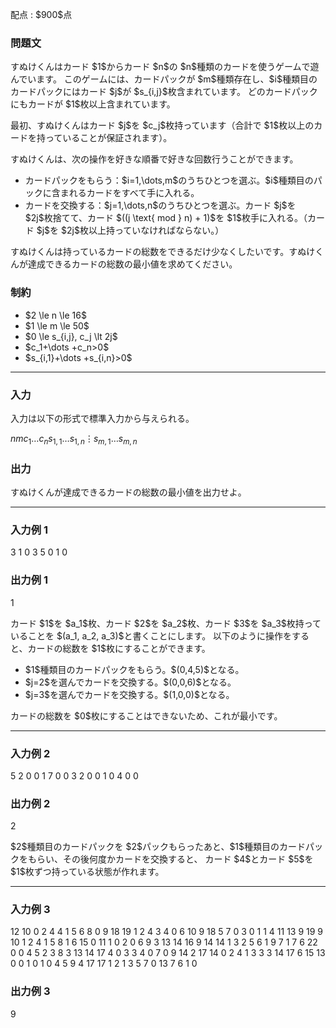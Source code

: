 
<div>

<span>

<span>

<p>
配点 : $900$点
</p>

<div>

<section>

### **問題文**

<p>
すぬけくんはカード $1$からカード $n$の $n$種類のカードを使うゲームで遊んでいます。
このゲームには、カードパックが $m$種類存在し、$i$種類目のカードパックにはカード $j$が $s_{i,j}$枚含まれています。
どのカードパックにもカードが $1$枚以上含まれています。
</p>

<p>
最初、すぬけくんはカード $j$を $c_j$枚持っています（合計で $1$枚以上のカードを持っていることが保証されます）。
</p>

<p>
すぬけくんは、次の操作を好きな順番で好きな回数行うことができます。
</p>

<ul>

<li>
カードパックをもらう：$i=1,\dots,m$のうちひとつを選ぶ。$i$種類目のパックに含まれるカードをすべて手に入れる。
</li>

<li>
カードを交換する：$j=1,\dots,n$のうちひとつを選ぶ。カード $j$を $2j$枚捨てて、カード $((j \text{ mod } n) + 1)$を $1$枚手に入れる。（カード $j$を $2j$枚以上持っていなければならない。）
</li>

</ul>

<p>
すぬけくんは持っているカードの総数をできるだけ少なくしたいです。すぬけくんが達成できるカードの総数の最小値を求めてください。
</p>

</section>

</div>

<div>

<section>

### **制約**

<ul>

<li>
$2 \le n \le 16$
</li>

<li>
$1 \le m \le 50$
</li>

<li>
$0 \le s_{i,j}, c_j \lt 2j$
</li>

<li>
$c_1+\dots +c_n>0$
</li>

<li>
$s_{i,1}+\dots +s_{i,n}>0$
</li>

</ul>

</section>

</div>

---

<div>

<div>

<section>

### **入力**

<p>
入力は以下の形式で標準入力から与えられる。
</p>

<div>

$n$$m$$c_1$$\dots$$c_n$$s_{1,1}$$\dots$$s_{1,n}$$\vdots$$s_{m,1}$$\dots$$s_{m,n}$
</div>

</section>

</div>

<div>

<section>

### **出力**

<p>
すぬけくんが達成できるカードの総数の最小値を出力せよ。
</p>

</section>

</div>

</div>

---

<div>

<section>

### **入力例 1**

<div>

3 1
0 3 5
0 1 0

</div>

</section>

</div>

<div>

<section>

### **出力例 1**

<div>

1

</div>

<p>
カード $1$を $a_1$枚、カード $2$を $a_2$枚、カード $3$を $a_3$枚持っていることを $(a_1, a_2, a_3)$と書くことにします。
以下のように操作をすると、カードの総数を $1$枚にすることができます。
</p>

<ul>

<li>
$1$種類目のカードパックをもらう。$(0,4,5)$となる。
</li>

<li>
$j=2$を選んでカードを交換する。$(0,0,6)$となる。
</li>

<li>
$j=3$を選んでカードを交換する。$(1,0,0)$となる。
</li>

</ul>

<p>
カードの総数を $0$枚にすることはできないため、これが最小です。
</p>

</section>

</div>

---

<div>

<section>

### **入力例 2**

<div>

5 2
0 0 1 7 0
0 3 2 0 0
1 0 4 0 0

</div>

</section>

</div>

<div>

<section>

### **出力例 2**

<div>

2

</div>

<p>
$2$種類目のカードパックを $2$パックもらったあと、$1$種類目のカードパックをもらい、その後何度かカードを交換すると、
カード $4$とカード $5$を $1$枚ずつ持っている状態が作れます。
</p>

</section>

</div>

---

<div>

<section>

### **入力例 3**

<div>

12 10
0 2 4 4 1 5 6 8 0 9 18 19
1 2 4 3 4 0 6 10 9 18 5 7
0 3 0 1 1 4 11 13 9 19 9 10
1 2 4 1 5 8 1 6 15 0 11 1
0 2 0 6 9 3 13 14 16 9 14 14
1 3 2 5 6 1 9 7 1 7 6 22
0 0 4 5 2 3 8 3 13 14 17 4
0 3 3 4 0 7 0 9 14 2 17 14
0 2 4 1 3 3 3 14 17 6 15 13
0 0 1 0 1 0 4 5 9 4 17 17
1 2 1 3 5 7 0 13 7 6 1 0

</div>

</section>

</div>

<div>

<section>

### **出力例 3**

<div>

9

</div>

</section>

</div>

</span>

</span>

</div>

